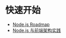 # 快速开始

- [Node.js Roadmap](https://roadmap.sh/nodejs)
- [Node.js 与前端架构实践](https://www.yuque.com/hugsun/node)
